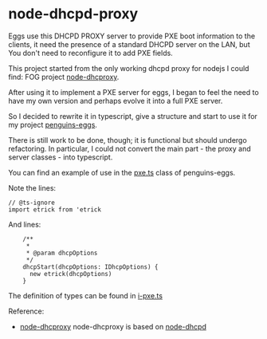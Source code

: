 # node-dhcpd-proxy

Eggs use this DHCPD PROXY server to provide PXE boot information to the clients, it need the presence of a standard DHCPD server on the LAN, but You don't need to reconfigure it to add PXE fields.

This project started from the only working dhcpd proxy for nodejs I could find: FOG project [node-dhcproxy](https://github.com/FOGProject/node-dhcproxy).

After using it to implement a PXE server for eggs, I began to feel the need to have my own version and perhaps evolve it into a full PXE server.

So I decided to rewrite it in typescript, give a structure and start to use it for my project [penguins-eggs](https://github.com/pieroproietti/penguins-eggs).

There is still work to be done, though; it is functional but should undergo refactoring. In particular, I could not convert the main part - the proxy and server classes - into typescript.

You can find an example of use in the [pxe.ts](https://github.com/pieroproietti/penguins-eggs/blob/master/src/classes/pxe.ts) class of penguins-eggs. 

Note the lines:

```
// @ts-ignore
import etrick from 'etrick
```

And lines:
```
    /**
     *
     * @param dhcpOptions
     */
    dhcpStart(dhcpOptions: IDhcpOptions) {
      new etrick(dhcpOptions)
    }
```

The definition of types can be found in [i-pxe.ts](https://github.com/pieroproietti/penguins-eggs/blob/master/src/interfaces/i-pxe.ts)


Reference:
* [node-dhcproxy](https://github.com/FOGProject/node-dhcproxy) node-dhcproxy is based on [node-dhcpd](https://github.com/glaszig/node-dhcpd)

 